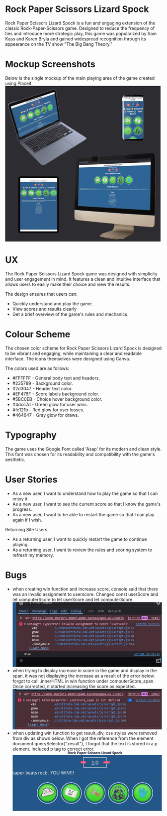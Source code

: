 # Rock Paper Scissors Lizard Spock
Rock Paper Scissors Lizard Spock is a fun and engaging extension of the classic Rock-Paper-Scissors game. Designed to reduce the frequency of ties and introduce more strategic play, this game was popularized by Sam Kass and Karen Bryla and gained widespread recognition through its appearance on the TV show "The Big Bang Theory."

# Mockup Screenshots
Below is the single mockup of the main playing area of the game created using Placeit
![Project Screenshot](/assets/images/mockuprpsls.png)

# UX
The Rock Paper Scissors Lizard Spock game was designed with simplicity and user engagement in mind. It features a clean and intuitive interface that allows users to easily make their choice and view the results.

The design ensures that users can:
- Quickly understand and play the game.
- View scores and results clearly
- Get a brief overview of the game's rules and mechanics.

# Colour Scheme
The chosen color scheme for Rock Paper Scissors Lizard Spock is designed to be vibrant and engaging, while maintaining a clear and readable interface. The icons themselves were designed using Canva.

The colors used are as follows:
- #FFFFFF - General body text and headers.
- #235789 - Background color.
- #2d3047 - Header text color.
- #EF476F - Score labels background color.
- #5BC0EB - Choice hover background color.
- #4dcc7d - Green glow for user wins.
- #fc121b - Red glow for user losses.
- #464647 - Gray glow for draws.

# Typography
The game uses the Google Font called 'Asap' for its modern and clean style. This font was chosen for its readability and compatibility with the game's aesthetic.

# User Stories
- As a new user, I want to understand how to play the game so that I can enjoy it.
- As a new user, I want to see the current score so that I know the game's progress.
- As a new user, I want to be able to restart the game so that I can play again if I wish.

Returning Site Users
- As a returning user, I want to quickly restart the game to continue playing.
- As a returning user, I want to review the rules and scoring system to refresh my memory.


# Bugs
- when creating win function and increase score, console said that there was an invalid assignment to userscore. Changed const userScore and let computerScore to let userScore and let computerScore.
![Project Screenshot](/assets/images/invalidassignment.jpg)
- when trying to display increase in score in the game and display in the span, it was not displaying the increase as a result of the error below. forgot to call .innerHTML in win function under computerScore_span. Once corrected, it started increasing the score as expected.
![Project Screenshot](/assets/images/userscorespannotdefined.jpg)
- when updating win function to get result_div, css styles were removed from div as shown below. When I got the reference from the element document.querySelector(".result"), I forgot that the text is stored in a p element. Incluced p tag to correct error.
![Project Screenshot](/assets/images/divadjust.jpg)
